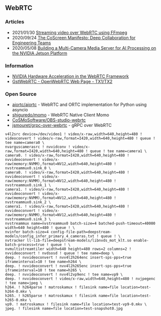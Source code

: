 ## WebRTC


### Articles
- 2021/01/30 [Streaming video over WebRTC using FFmpeg](https://blog.maxwellgale.com/2021/01/30/streaming-video-over-webrtc-using-ffmpeg/)
- 2020/09/24 [The CoScreen Manifesto: Deep Collaboration for Engineering Teams](https://medium.com/coscreen/the-coscreen-manifesto-deep-collaboration-for-engineering-teams-5a5305ec8445)
- 2020/05/08 [Building a Multi-Camera Media Server for AI Processing on the NVIDIA Jetson Platform](https://developer.nvidia.com/blog/building-multi-camera-media-server-ai-processing-jetson/)


### Information
- [NVIDIA Hardware Acceleration in the WebRTC Framework](https://docs.nvidia.com/jetson/l4t/index.html#page/Tegra%20Linux%20Driver%20Package%20Development%20Guide/hardware_acceleration_in_webrtc.html)
- [GstWebRTC - OpenWebRTC Web Page - TX1/TX2](https://developer.ridgerun.com/wiki/index.php?title=GstWebRTC_-_OpenWebRTC_Web_Page_-_TX1/TX2)


### Open Source
- [aiortc/aiortc](https://github.com/aiortc/aiortc) - WebRTC and ORTC implementation for Python using asyncio
- [shiguredo/momo](https://github.com/shiguredo/momo) - WebRTC Native Client Momo
- [CoSMoSoftware/OBS-studio-webrtc](https://github.com/CoSMoSoftware/OBS-studio-webrtc)
- [jsmouret/grpc-over-webrtc](https://github.com/jsmouret/grpc-over-webrtc) - gRPC over WebRTC



```
v4l2src device=/dev/video1 ! video/x-raw,width=640,height=480 ! videoconvert ! video/x-raw,format=I420,width=640,height=480 ! queue ! tee name=camera0 \
nvarguscamerasrc ! nvvidconv ! video/x-raw,format=I420,width=640,height=480 ! queue ! tee name=camera1 \
camera0. ! video/x-raw,format=I420,width=640,height=480 ! nvvideoconvert ! video/x-raw(memory:NVMM),format=NV12,width=640,height=480 ! nvstreammux0.sink_0 \
camera0. ! video/x-raw,format=I420,width=640,height=480 ! nvvideoconvert ! video/x-raw(memory:NVMM),format=NV12,width=640,height=480 ! nvstreammux0.sink_1 \
camera1. ! video/x-raw,format=I420,width=640,height=480 ! nvvideoconvert ! video/x-raw(memory:NVMM),format=NV12,width=640,height=480 ! nvstreammux0.sink_2 \
camera1. ! video/x-raw,format=I420,width=640,height=480 ! nvvideoconvert ! video/x-raw(memory:NVMM),format=NV12,width=640,height=480 ! nvstreammux0.sink_3 \
nvstreammux name=nvstreammux0 batch-size=4 batched-push-timeout=40000 width=640 height=480 ! queue ! \
nvinfer batch-size=4 config-file-path=deepstream-models/config_infer_primary_4_cameras.txt ! queue ! \
nvtracker ll-lib-file=deepstream-models/libnvds_mot_klt.so enable-batch-process=true ! queue ! \
nvmultistreamtiler width=640 height=480 rows=2 columns=2 ! nvvideoconvert ! nvdsosd ! queue ! tee name=deep \
deep. ! nvvideoconvert ! nvv4l2h264enc insert-sps-pps=true iframeinterval=10 ! tee name=h264 \
deep. ! nvvideoconvert ! nvv4l2h265enc insert-sps-pps=true iframeinterval=10 ! tee name=h265 \
deep. ! nvvideoconvert ! nvv4l2vp9enc ! tee name=vp9 \
deep. ! nvvideoconvert ! video/x-raw,width=640,height=480 ! nvjpegenc ! tee name=jpeg \
h264. ! h264parse ! matroskamux ! filesink name=file location=test-h264-0.mkv \
h265. ! h265parse ! matroskamux ! filesink name=file location=test-h265-0.mkv \
vp9. ! matroskamux ! filesink name=file location=test-vp9-0.mkv \
jpeg. ! filesink name=file location=test-snapshot0.jpg
```

